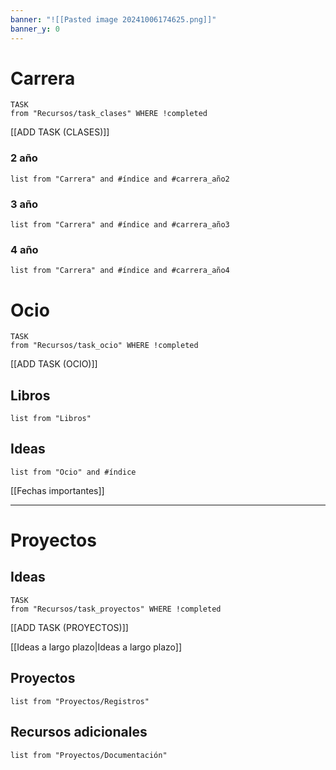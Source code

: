 ```yaml
---
banner: "![[Pasted image 20241006174625.png]]"
banner_y: 0
---
```


# Carrera
```dataview
TASK 
from "Recursos/task_clases" WHERE !completed
```
[[ADD TASK (CLASES)]]
### 2 año
``` dataview
list from "Carrera" and #índice and #carrera_año2 
```

### 3 año
``` dataview
list from "Carrera" and #índice and #carrera_año3 
```
### 4 año
``` dataview
list from "Carrera" and #índice and #carrera_año4 
```
# Ocio
``` dataview
TASK
from "Recursos/task_ocio" WHERE !completed
```
[[ADD TASK (OCIO)]]
## Libros
``` dataview
list from "Libros"
```
## Ideas
``` dataview
list from "Ocio" and #índice
```
[[Fechas importantes]]

___
# Proyectos
## Ideas
```dataview
TASK
from "Recursos/task_proyectos" WHERE !completed
```
[[ADD TASK (PROYECTOS)]]

[[Ideas a largo plazo|Ideas a largo plazo]]
## Proyectos
``` dataview
list from "Proyectos/Registros"
```
## Recursos adicionales
```dataview
list from "Proyectos/Documentación"
```


